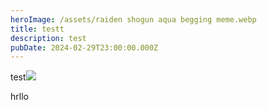 ```yaml
---
heroImage: /assets/raiden shogun aqua begging meme.webp
title: testt
description: test
pubDate: 2024-02-29T23:00:00.000Z
---
```


test![](</raiden shogun wheeze meme.webp>)

hrllo
